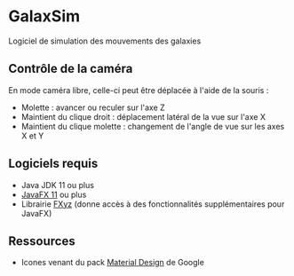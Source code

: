 # GalaxSim

Logiciel de simulation des mouvements des galaxies

## Contrôle de la caméra

En mode caméra libre, celle-ci peut être déplacée à l'aide de la souris :

* Molette : avancer ou reculer sur l'axe Z
* Maintient du clique droit : déplacement latéral de la vue sur l'axe X
* Maintient du clique molette : changement de l'angle de vue sur les axes X et Y

## Logiciels requis

* Java JDK 11 ou plus
* [JavaFX 11](https://openjfx.io/) ou plus
* Librairie [FXyz](https://github.com/FXyz/FXyz) (donne accès à des fonctionnalités supplémentaires pour JavaFX)

## Ressources

* Icones venant du pack [Material Design](https://material.io/tools/icons/?style=baseline) de Google